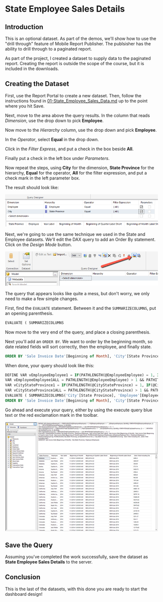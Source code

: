 # State Employee Sales Details

## Introduction

This is an optional dataset. As part of the demos, we'll show how to use the "drill through" feature of Mobile Report Publisher. The publsisher has the ability to drill through to a paginated report.

As part of the project, I created a dataset to supply data to the paginated report. Creating the report is outside the scope of the course, but it is included in the downloads.

## Creating the Dataset

First, use the Report Portal to create a new dataset. Then, follow the instructions found in [01-State_Employee_Sales_Data.md](01-State_Employee_Sales_Data.md) up to the point where you hit Save.

Next, move to the area above the query results. In the column that reads _Dimension_, use the drop down to pick **Employee**.

Now move to the _Hierarchy_ column, use the drop down and pick **Employee**.

In the _Operator_, select **Equal** in the drop down.

Click in the _Filter Express_, and put a check in the box beside **All**.

Finally put a check in the left box under _Parameters_.

Now repeat the steps, using **City** for the dimension, **State Province** for the hierarchy, **Equal** for the operator, **All** for the filter expression, and put a check mark in the left parameter box.

The result should look like:

![Parameters](./images/../../images/sales-by-state-employee-details-001.png)

Next, we're going to use the same technique we used in the State and Employee datasets. We'll edit the DAX query to add an Order By statement. Click on the _Design Mode_ button.

![Design Mode Button](./images/../../images/employee-list-03.png)

The query that appears looks like quite a mess, but don't worry, we only need to make a few simple changes.

First, find the `EVALUATE` statement. Between it and the `SUMMARIZECOLUMNS`, put an opening parenthesis.

```sql
EVALUATE ( SUMMARIZECOLUMNS
```

Now move to the very end of the query, and place a closing parenthesis.

Next you'll add an `ORDER BY`. We want to order by the beginning month, so date related fields will sort correctly, then the employee, and finally state.

```sql
ORDER BY 'Sale Invoice Date'[Beginning of Month], 'City'[State Province], 'Employee'[Employee]
```

When done, your query should look like this:

```sql
DEFINE VAR vEmployeeEmployee1 = IF(PATHLENGTH(@EmployeeEmployee) = 1, IF(@EmployeeEmployee <> "", @EmployeeEmployee, BLANK()), IF(PATHITEM(@EmployeeEmployee, 2) <> "", PATHITEM(@EmployeeEmployee, 2), BLANK()))
VAR vEmployeeEmployee1ALL = PATHLENGTH(@EmployeeEmployee) > 1 && PATHITEM(@EmployeeEmployee, 1, 1) < 1
VAR vCityStateProvince1 = IF(PATHLENGTH(@CityStateProvince) = 1, IF(@CityStateProvince <> "", @CityStateProvince, BLANK()), IF(PATHITEM(@CityStateProvince, 2) <> "", PATHITEM(@CityStateProvince, 2), BLANK()))
VAR vCityStateProvince1ALL = PATHLENGTH(@CityStateProvince) > 1 && PATHITEM(@CityStateProvince, 1, 1) < 1
EVALUATE ( SUMMARIZECOLUMNS('City'[State Province], 'Employee'[Employee], 'Sale Invoice Date'[Year Label], 'Sale Invoice Date'[Beginning of Month], 'Sale Invoice Date'[Beginning of Quarter Label Short], 'Sale Invoice Date'[Beginning of Month Label Short], FILTER(VALUES('Employee'[Employee]), ((vEmployeeEmployee1ALL || 'Employee'[Employee] = vEmployeeEmployee1))), FILTER(VALUES('City'[State Province]), ((vCityStateProvince1ALL || 'City'[State Province] = vCityStateProvince1))), "Sales Total Including Tax", [Sales Total Including Tax]) )
ORDER BY 'Sale Invoice Date'[Beginning of Month], 'City'[State Province], 'Employee'[Employee]
```

Go ahead and execute your query, either by using the execute query blue text or the red exclamation mark in the toolbar.

![Result](./images/../../images/sales-by-state-employee-details-002.png)

## Save the Query

Assuming you've completed the work successfully, save the dataset as **State Employee Sales Details** to the server.

## Conclusion

This is the last of the datasets, with this done you are ready to start the dashboard design!
